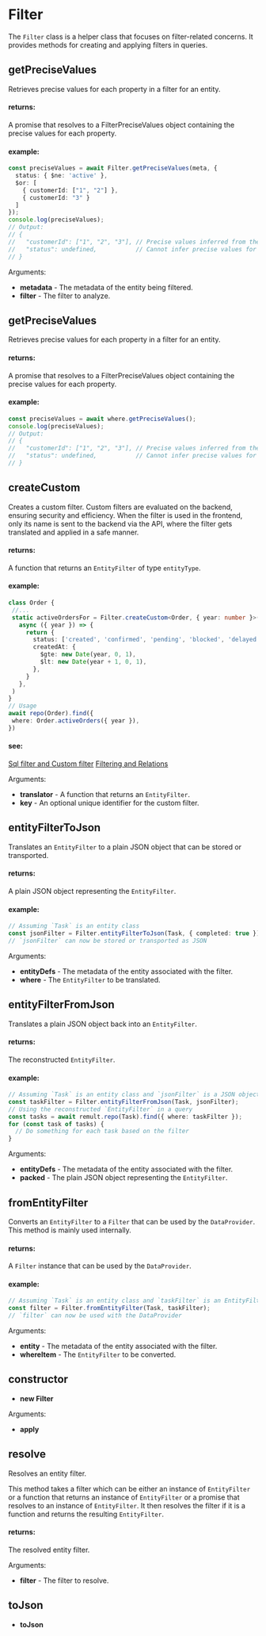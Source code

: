 # Filter
The `Filter` class is a helper class that focuses on filter-related concerns. It provides methods
for creating and applying filters in queries.
## getPreciseValues
Retrieves precise values for each property in a filter for an entity.


#### returns:
A promise that resolves to a FilterPreciseValues object containing the precise values for each property.


#### example:
```ts
const preciseValues = await Filter.getPreciseValues(meta, {
  status: { $ne: 'active' },
  $or: [
    { customerId: ["1", "2"] },
    { customerId: "3" }
  ]
});
console.log(preciseValues);
// Output:
// {
//   "customerId": ["1", "2", "3"], // Precise values inferred from the filter
//   "status": undefined,           // Cannot infer precise values for 'status'
// }
```

Arguments:
* **metadata** - The metadata of the entity being filtered.
* **filter** - The filter to analyze.
## getPreciseValues
Retrieves precise values for each property in a filter for an entity.


#### returns:
A promise that resolves to a FilterPreciseValues object containing the precise values for each property.


#### example:
```ts
const preciseValues = await where.getPreciseValues();
console.log(preciseValues);
// Output:
// {
//   "customerId": ["1", "2", "3"], // Precise values inferred from the filter
//   "status": undefined,           // Cannot infer precise values for 'status'
// }
```
## createCustom
Creates a custom filter. Custom filters are evaluated on the backend, ensuring security and efficiency.
When the filter is used in the frontend, only its name is sent to the backend via the API,
where the filter gets translated and applied in a safe manner.


#### returns:
A function that returns an `EntityFilter` of type `entityType`.


#### example:
```ts
class Order {
 //...
 static activeOrdersFor = Filter.createCustom<Order, { year: number }>(
   async ({ year }) => {
     return {
       status: ['created', 'confirmed', 'pending', 'blocked', 'delayed'],
       createdAt: {
         $gte: new Date(year, 0, 1),
         $lt: new Date(year + 1, 0, 1),
       },
     }
   },
 )
}
// Usage
await repo(Order).find({
 where: Order.activeOrders({ year }),
})
```


#### see:
[Sql filter and Custom filter](/docs/custom-filter.html)
[Filtering and Relations](/docs/filtering-and-relations.html)

Arguments:
* **translator** - A function that returns an `EntityFilter`.
* **key** - An optional unique identifier for the custom filter.
## entityFilterToJson
Translates an `EntityFilter` to a plain JSON object that can be stored or transported.


#### returns:
A plain JSON object representing the `EntityFilter`.


#### example:
```ts
// Assuming `Task` is an entity class
const jsonFilter = Filter.entityFilterToJson(Task, { completed: true });
// `jsonFilter` can now be stored or transported as JSON
```

Arguments:
* **entityDefs** - The metadata of the entity associated with the filter.
* **where** - The `EntityFilter` to be translated.
## entityFilterFromJson
Translates a plain JSON object back into an `EntityFilter`.


#### returns:
The reconstructed `EntityFilter`.


#### example:
```ts
// Assuming `Task` is an entity class and `jsonFilter` is a JSON object representing an EntityFilter
const taskFilter = Filter.entityFilterFromJson(Task, jsonFilter);
// Using the reconstructed `EntityFilter` in a query
const tasks = await remult.repo(Task).find({ where: taskFilter });
for (const task of tasks) {
  // Do something for each task based on the filter
}
```

Arguments:
* **entityDefs** - The metadata of the entity associated with the filter.
* **packed** - The plain JSON object representing the `EntityFilter`.
## fromEntityFilter
Converts an `EntityFilter` to a `Filter` that can be used by the `DataProvider`. This method is
mainly used internally.


#### returns:
A `Filter` instance that can be used by the `DataProvider`.


#### example:
```ts
// Assuming `Task` is an entity class and `taskFilter` is an EntityFilter
const filter = Filter.fromEntityFilter(Task, taskFilter);
// `filter` can now be used with the DataProvider
```

Arguments:
* **entity** - The metadata of the entity associated with the filter.
* **whereItem** - The `EntityFilter` to be converted.
## constructor
* **new Filter**

Arguments:
* **apply**
## resolve
Resolves an entity filter.

This method takes a filter which can be either an instance of `EntityFilter`
or a function that returns an instance of `EntityFilter` or a promise that
resolves to an instance of `EntityFilter`. It then resolves the filter if it
is a function and returns the resulting `EntityFilter`.


#### returns:
The resolved entity filter.

Arguments:
* **filter** - The filter to resolve.
## toJson
* **toJson**
